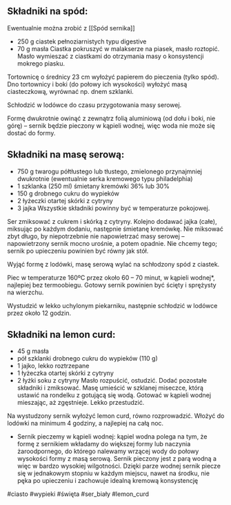 ## Składniki na spód:
Ewentualnie można zrobić z [[Spód sernika]]
- 250 g ciastek pełnoziarnistych typu digestive
- 70 g masła
Ciastka pokruszyć w malakserze na piasek, masło roztopić. Masło wymieszać z ciastkami do otrzymania masy o konsystencji mokrego piasku.

Tortownicę o średnicy 23 cm wyłożyć papierem do pieczenia (tylko spód). Dno tortownicy i boki (do połowy ich wysokości) wyłożyć masą ciasteczkową, wyrównać np. dnem szklanki.

Schłodzić w lodówce do czasu przygotowania masy serowej.

Formę dwukrotnie owinąć z zewnątrz folią aluminiową (od dołu i boki, nie górę) – sernik będzie pieczony w kąpieli wodnej, więc woda nie może się dostać do formy.

## Składniki na masę serową:

- 750 g twarogu półtłustego lub tłustego, zmielonego przynajmniej dwukrotnie (ewentualnie serka kremowego typu philadelphia)
- 1 szklanka (250 ml) śmietany kremówki 36% lub 30%
- 150 g drobnego cukru do wypieków
- 2 łyżeczki otartej skórki z cytryny
- 3 jajka
Wszystkie składniki powinny być w temperaturze pokojowej.

Ser zmiksować z cukrem i skórką z cytryny. Kolejno dodawać jajka (całe), miksując po każdym dodaniu, następnie śmietanę kremówkę. Nie miksować zbyt długo, by niepotrzebnie nie napowietrzać masy serowej – napowietrzony sernik mocno urośnie, a potem opadnie. Nie chcemy tego; sernik po upieczeniu powinien być równy jak stół.

Wyjąć formę z lodówki, masę serową wylać na schłodzony spód z ciastek.

Piec w temperaturze 160ºC przez około 60 – 70 minut, w kąpieli wodnej*, najlepiej bez termoobiegu. Gotowy sernik powinien być ścięty i sprężysty na wierzchu.

Wystudzić w lekko uchylonym piekarniku, następnie schłodzić w lodówce przez około 12 godzin.

## Składniki na lemon curd:

- 45 g masła
- pół szklanki drobnego cukru do wypieków (110 g)
- 1 jajko, lekko roztrzepane
- 1 łyżeczka otartej skórki z cytryny
- 2 łyżki soku z cytryny
Masło rozpuścić, ostudzić. Dodać pozostałe składniki i zmiksować. Masę umieścić w szklanej miseczce, którą ustawić na rondelku z gotującą się wodą. Gotować w kąpieli wodnej mieszając, aż zgęstnieje. Lekko przestudzić.

Na wystudzony sernik wyłożyć lemon curd, równo rozprowadzić. Włożyć do lodówki na minimum 4 godziny, a najlepiej na całą noc.

* Sernik pieczemy w kąpieli wodnej: kąpiel wodna polega na tym, że formę z sernikiem wkładamy do większej formy lub naczynia żaroodpornego, do którego nalewamy wrzącej wody do połowy wysokości formy z masą serową. Sernik pieczony jest z parą wodną a więc w bardzo wysokiej wilgotności. Dzięki parze wodnej sernik piecze się w jednakowym stopniu w każdym miejscu, nawet na środku, nie pęka po upieczeniu i zachowuje idealną kremową konsystencję

#ciasto #wypieki #święta #ser_biały #lemon_curd